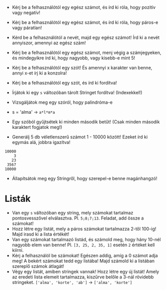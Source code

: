 * Kérj be a felhasználótól egy egész számot, és írd ki róla, hogy pozitív vagy negatív!
* Kérj be a felhasználótól egy egész számot, és írd ki róla, hogy páros-e vagy 
páratlan!
* Kérd be a felhasználótól a nevét, majd egy egész számot! Írd ki a nevét annyiszor,
amennyi az egész szám!
* Kérj be a felhasználótól egy egész számot, menj végig a számjegyeken, és
mindegyikre írd ki, hogy nagyobb, vagy kisebb-e mint 5!
* Kérj be a felhasználótól egy szót! És amennyi x karakter van benne, annyi x-et
írj ki a konzolra!
* Kérj be a felhasználótól egy szót, és írd ki fordítva!

* Írjátok ki egy `s` változóban tárolt Stringet fordítva! (Indexekkel!)
* Vizsgáljátok meg egy szóról, hogy palindróma-e
* s = 'alma' -> `a*l*m*a`
* Egy szóból gyűjtsétek ki minden második betűt! (Csak minden második karaktert fogjatok meg!)

* Generálj 5 db véletlenszerű számot 1 - 10000 között! Ezeket írd ki egymás alá, jobbra igazítva!

```
10000
    3
   23
 3567
10000
```

* Állapítsátok meg egy Stringről, hogy szerepel-e benne magánhangzó!

# Listák

* Van egy `s` változóban egy string, mely számokat tartalmaz pontosvesszővel elválasztva. Pl. `5;8;7;13`.
Feladat, add össze a számokat! 
* Hozz létre egy listát, mely a páros számokat tartalmazza 2-től 100-ig! Majd irasd ki a lista értékét!
* Van egy számokat tartalmazó listád, és számold meg, hogy hány 10-nél nagyobb elem van benne! Pl. `[3, 25, 2, 35, 1]`
esetén `2` értéket kell kiírni.
* Kérj a felhasználól be számokat! Egészen addig, amíg a 0 számot adja meg! A bekért számokat tedd egy listába!
Majd számold ki a listában szereplő számok átlagát!
* Végy egy listát, amiben stringek vannak! Hozz létre egy új listát! Amely az eredeti lista elemeit tartalmazza,
kiszűrve belőle a 3-nál rövidebb stringeket. `['alma', 'korte', 'ab']` ->  `['alma', 'korte']`